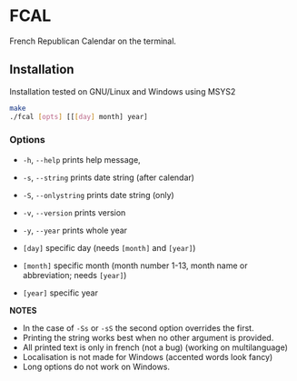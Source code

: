 # FCAL

French Republican Calendar on the terminal.

## Installation

Installation tested on GNU/Linux and Windows using MSYS2

```bash
make
./fcal [opts] [[[day] month] year]
```

### Options
* `-h`, `--help` prints help message,
* `-s`, `--string` prints date string (after calendar)
* `-S`, `--onlystring` prints date string (only)
* `-v`, `--version` prints version
* `-y`, `--year` prints whole year

* `[day]` specific day (needs `[month]` and `[year]`)
* `[month]` specific month (month number 1-13, month name or abbreviation; needs `[year]`)
* `[year]` specific year

**NOTES**

* In the case of `-Ss` or `-sS` the second option overrides the first.
* Printing the string works best when no other argument is provided.
* All printed text is only in french (not a bug) (working on multilanguage)
* Localisation is not made for Windows (accented words look fancy)
* Long options do not work on Windows.
